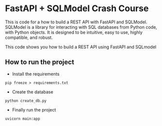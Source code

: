 # FastAPI + SQLModel Crash Course
This is code for a how to build a REST API with FastAPI and SQLModel. SQLModel is a library for interacting with SQL databases from Python code, with Python objects. It is designed to be intuitive, easy to use, highly compatible, and robust.


This code shows you how to build a REST API using FastAPI and SQLmodel

## How to run the project
- Install the requirements 
```
pip freeze > requirements.txt
```

- Create the database
```
python create_db.py

```

- Finally run the project
```
uvicorn main:app
```

